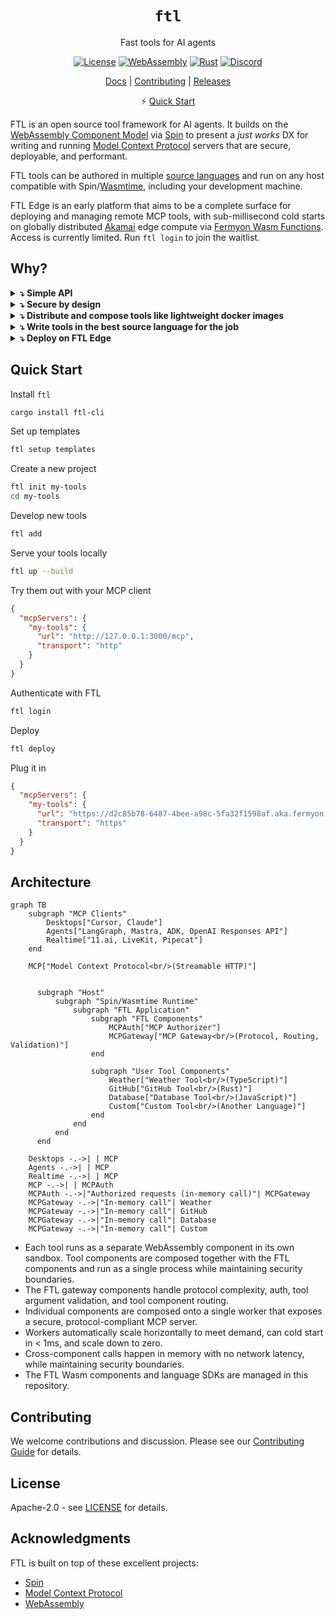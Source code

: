 <div align="center">

# `ftl`

Fast tools for AI agents

[![License](https://img.shields.io/badge/license-Apache%202.0-blue.svg)](LICENSE)
[![WebAssembly](https://img.shields.io/badge/WebAssembly-compatible-purple.svg)](https://webassembly.org/)
[![Rust](https://img.shields.io/badge/rust-1.86+-orange.svg)](https://www.rust-lang.org)
[![Discord](https://img.shields.io/discord/1397659435177869403?logo=discord&label=Discord&link=https%3A%2F%2Fdiscord.gg%2FZ9S5KuVD)](https://discord.gg/Z9S5KuVD)

[Docs](./docs/README.md) | [Contributing](./CONTRIBUTING.md) | [Releases](https://github.com/fastertools/ftl-cli/releases)

⚡️ [Quick Start](#quick-start)

</div>

FTL is an open source tool framework for AI agents. It builds on the [WebAssembly Component Model](https://component-model.bytecodealliance.org/design/why-component-model.html) via [Spin](https://github.com/spinframework/spin) to present a *just works* DX for writing and running [Model Context Protocol](https://modelcontextprotocol.io) servers that are secure, deployable, and performant.

FTL tools can be authored in multiple [source languages](https://component-model.bytecodealliance.org/language-support.html) and run on any host compatible with Spin/[Wasmtime](https://github.com/bytecodealliance/wasmtime), including your development machine.

FTL Edge is an early platform that aims to be a complete surface for deploying and managing remote MCP tools, with sub-millisecond cold starts on globally distributed [Akamai](https://www.akamai.com/why-akamai/global-infrastructure) edge compute via [Fermyon Wasm Functions](https://www.fermyon.com/wasm-functions). Access is currently limited. Run `ftl login` to join the waitlist.

## Why?

<details>
<summary><strong>⤵ Simple API</strong></summary>

<details>
<summary><strong>🦀 Rust</strong></summary>

```rust
use ftl_sdk::{tool, ToolResponse};
use serde::Deserialize;
use schemars::JsonSchema;

#[derive(Deserialize, JsonSchema)]
struct MyToolInput {
    /// The message to process
    message: String,
}

/// A simple MCP tool
#[tool]
fn my_tool(input: MyToolInput) -> ToolResponse {
    ToolResponse::text(format!("Processed: {}", input.message))
}
```
</details>

<details>
<summary><strong>🟦 TypeScript</strong></summary>

```typescript
import { createTool, ToolResponse } from 'ftl-sdk'
import { z } from 'zod'

// Define the schema using Zod
const ToolSchema = z.object({
  message: z.string().describe('The message to process')
})

type ToolInput = z.infer<typeof ToolSchema>

const tool = createTool<ToolInput>({
  metadata: {
    name: 'my_tool',
    title: 'My Tool',
    description: 'A simple MCP tool',
    inputSchema: z.toJSONSchema(ToolSchema)
  },
  handler: async (input) => {
    return ToolResponse.text(`Processed: ${input.message}`)
  }
})

//@ts-ignore
addEventListener('fetch', (event: FetchEvent) => {
  event.respondWith(tool(event.request))
})
```
</details>
</details>

<details>
<summary><strong>⤵ Secure by design</strong></summary>

- Tools run as individual WebAssembly components to enable sandboxed tool executions by default on a provably airtight [security model](https://webassembly.org/docs/security/).
- MCP endpoints are secured by configurable [protocol-compliant authorization](https://modelcontextprotocol.io/specification/2025-06-18/basic/authorization).
- Plug in your own JWT issuer or OIDC provider with simple configuration.
- Allowed outbound network calls are configurable per tool. This is especially useful when including third party tool components in your MCP server (see below).
</details>

<details>
<summary><strong>⤵ Distribute and compose tools like lightweight docker images</strong></summary>

- Tools are compiled to self-contained Wasm binaries that are often < 1MB.
- Tools can be pushed and pulled directly from [OCI](https://opencontainers.org/)-compliant registries like Docker Hub, GitHub Container Registry, Amazon Elastic Container Registry, and more.
- Mix and match individual tools in your MCP server by registry URI. Allowed outbound network calls are configurable per tool.
</details>

<details>
<summary><strong>⤵ Write tools in the best source language for the job</strong></summary>

- Combine tools written in different source languages within one MCP server.
- Use Rust, TypeScript, Python, Go, C, and [more](https://component-model.bytecodealliance.org/language-support.html).
- High performance features like [SIMD](https://github.com/WebAssembly/spec/blob/main/proposals/simd/SIMD.md) are available in languages like Rust and C.
- Tool binary size and performance are influenced by the tool's source language.
</details>

<details>
<summary><strong>⤵ Deploy on FTL Edge</strong></summary>

Latency and compute overhead for remote tool calls should not be something you have to design AI systems around. Globally distributed high-performance compute should be accessible to agents as a resource, instantly. This enables powerful patterns for crafting optimal agent interactions and tool responses beyond just proxying to third party APIs.

- Workers automatically scale horizontally to meet demand, can cold start in < 1ms, and scale down to zero.
- FTL tools run as individually sandboxed components on [Fermyon Wasm Functions](https://www.fermyon.com/wasm-functions) and [Akamai](https://www.akamai.com/why-akamai/global-infrastructure)'s globally distributed edge cloud.
- The FTL [gateway components](#architecture) handle MCP server implementation, auth, tool argument validation, and tool component routing.
- Tool calls are automatically routed to a worker running on most optimal Akamai edge PoP, enabling consistently low latency across geographic regions.
- High performance programming patterns with low-level features like [SIMD](https://github.com/WebAssembly/spec/blob/main/proposals/simd/SIMD.md) are available via languages like Rust and C to unlock SOTA compute capabilities for real-time agents.
- Bring your own JWT issuer or OIDC provider via simple configuration. Or use FTL's by default.

FTL Edge is just one possible deployment target. It is currently in early alpha and free with limited capacity. Opt in with the `ftl login` command, which enables `ftl deploy`.
</details>

## Quick Start

Install `ftl`
```bash
cargo install ftl-cli
```

Set up templates
```bash
ftl setup templates
```

Create a new project
```bash
ftl init my-tools
cd my-tools
```

Develop new tools
```bash
ftl add
```

Serve your tools locally
```bash
ftl up --build
```

Try them out with your MCP client
```json
{
  "mcpServers": {
    "my-tools": {
      "url": "http://127.0.0.1:3000/mcp",
      "transport": "http"
    }
  }
}
```

Authenticate with FTL
```bash
ftl login
```

Deploy
```bash
ftl deploy
```

Plug it in
```json
{
  "mcpServers": {
    "my-tools": {
      "url": "https://d2c85b78-6487-4bee-a98c-5fa32f1598af.aka.fermyon.tech/mcp",
      "transport": "https"
    }
  }
}
```

## Architecture

```mermaid
graph TB
    subgraph "MCP Clients"
        Desktops["Cursor, Claude"]
        Agents["LangGraph, Mastra, ADK, OpenAI Responses API"]
        Realtime["11.ai, LiveKit, Pipecat"]
    end
    
    MCP["Model Context Protocol<br/>(Streamable HTTP)"]
    

      subgraph "Host"
          subgraph "Spin/Wasmtime Runtime"
              subgraph "FTL Application"
                  subgraph "FTL Components"
                      MCPAuth["MCP Authorizer"]
                      MCPGateway["MCP Gateway<br/>(Protocol, Routing, Validation)"]
                  end
                  
                  subgraph "User Tool Components"
                      Weather["Weather Tool<br/>(TypeScript)"]
                      GitHub["GitHub Tool<br/>(Rust)"]
                      Database["Database Tool<br/>(JavaScript)"]
                      Custom["Custom Tool<br/>(Another Language)"]
                  end
              end
          end
      end
    
    Desktops -.->| | MCP
    Agents -.->| | MCP
    Realtime -.->| | MCP
    MCP -.->| | MCPAuth
    MCPAuth -.->|"Authorized requests (in-memory call)"| MCPGateway
    MCPGateway -.->|"In-memory call"| Weather
    MCPGateway -.->|"In-memory call"| GitHub
    MCPGateway -.->|"In-memory call"| Database
    MCPGateway -.->|"In-memory call"| Custom
```

- Each tool runs as a separate WebAssembly component in its own sandbox. Tool components are composed together with the FTL components and run as a single process while maintaining security boundaries.
- The FTL gateway components handle protocol complexity, auth, tool argument validation, and tool component routing.
- Individual components are composed onto a single worker that exposes a secure, protocol-compliant MCP server.
- Workers automatically scale horizontally to meet demand, can cold start in < 1ms, and scale down to zero.
- Cross-component calls happen in memory with no network latency, while maintaining security boundaries.
- The FTL Wasm components and language SDKs are managed in this repository.

## Contributing

We welcome contributions and discussion. Please see our [Contributing Guide](CONTRIBUTING.md) for details.

## License

Apache-2.0 - see [LICENSE](LICENSE) for details.

## Acknowledgments

FTL is built on top of these excellent projects:
- [Spin](https://github.com/fermyon/spin)
- [Model Context Protocol](https://modelcontextprotocol.io)
- [WebAssembly](https://webassembly.org)
